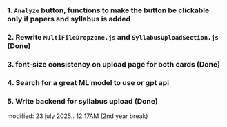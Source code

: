### 1. `Analyze` button, functions to make the button be clickable only if papers and syllabus is added
### 2. Rewrite `MultiFileDropzone.js` and `SyllabusUploadSection.js` (Done)
### 3. font-size consistency on upload page for both cards (Done)
### 4. Search for a great ML model to use or gpt api 
### 5. Write backend for syllabus upload (Done)

modified: 23 july 2025.. 12:17AM (2nd year break)